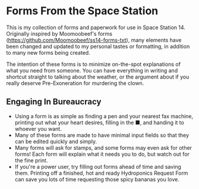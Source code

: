 # Forms From the Space Station
This is my collection of forms and paperwork for use in Space Station 14. Originally inspired by Moomoobeef's forms (https://github.com/Moomoobeef/ss14-forms-txt), many elements have been changed and updated to my personal tastes or formatting, in addition to many new forms being created.

The intention of these forms is to minimize on-the-spot explanations of what you need from someone. You can have everything in writing and shortcut straight to talking about the weather, or the argument about if you really deserve Pre-Exoneration for murdering the clown.

## Engaging In Bureaucracy
* Using a form is as simple as finding a pen and your nearest fax machine, printing out what your heart desires, filling in the ■, and handing it to whoever you want.
* Many of these forms are made to have minimal input fields so that they can be edited quickly and simply.
* Many forms will ask for stamps, and some forms may even ask for other forms! Each form will explain what it needs you to do, but watch out for the fine print.
* If you're a power user, try filling out forms ahead of time and saving them. Printing off a finished, hot and ready Hydroponics Request Form can save you lots of time requesting those spicy bananas you love.
